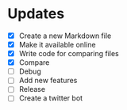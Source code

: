 # Updates
- [x] Create a new Markdown file
- [x] Make it available online
- [x] Write code for comparing files
- [x] Compare
- [ ] Debug
- [ ] Add new features
- [ ] Release
- [ ] Create a twitter bot
